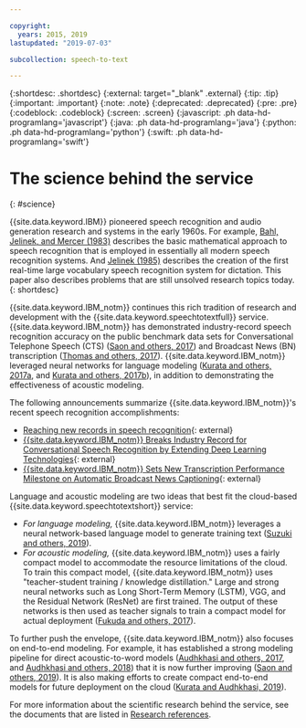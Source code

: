 ```yaml
---

copyright:
  years: 2015, 2019
lastupdated: "2019-07-03"

subcollection: speech-to-text

---
```


{:shortdesc: .shortdesc}
{:external: target="_blank" .external}
{:tip: .tip}
{:important: .important}
{:note: .note}
{:deprecated: .deprecated}
{:pre: .pre}
{:codeblock: .codeblock}
{:screen: .screen}
{:javascript: .ph data-hd-programlang='javascript'}
{:java: .ph data-hd-programlang='java'}
{:python: .ph data-hd-programlang='python'}
{:swift: .ph data-hd-programlang='swift'}

# The science behind the service
{: #science}

{{site.data.keyword.IBM}} pioneered speech recognition and audio generation research and systems in the early 1960s. For example, [Bahl, Jelinek, and Mercer (1983)](/docs/services/speech-to-text?topic=speech-to-text-references#bahl1983) describes the basic mathematical approach to speech recognition that is employed in essentially all modern speech recognition systems. And [Jelinek (1985)](/docs/services/speech-to-text?topic=speech-to-text-references#jelinek1985) describes the creation of the first real-time large vocabulary speech recognition system for dictation. This paper also describes problems that are still unsolved research topics today.
{: shortdesc}

{{site.data.keyword.IBM_notm}} continues this rich tradition of research and development with the {{site.data.keyword.speechtotextfull}} service. {{site.data.keyword.IBM_notm}} has demonstrated industry-record speech recognition accuracy on the public benchmark data sets for Conversational Telephone Speech (CTS) ([Saon and others, 2017](/docs/services/speech-to-text?topic=speech-to-text-references#saon2017)) and Broadcast News (BN) transcription ([Thomas and others, 2017](/docs/services/speech-to-text?topic=speech-to-text-references#thomas2019)). {{site.data.keyword.IBM_notm}} leveraged neural networks for language modeling ([Kurata and others, 2017a](/docs/services/speech-to-text?topic=speech-to-text-references#kurata2017a), and [Kurata and others, 2017b](/docs/services/speech-to-text?topic=speech-to-text-references#kurata2017a)), in addition to demonstrating the effectiveness of acoustic modeling.

The following announcements summarize {{site.data.keyword.IBM_notm}}'s recent speech recognition accomplishments:

-   [Reaching new records in speech recognition](https://www.ibm.com/blogs/watson/2017/03/reaching-new-records-in-speech-recognition/){: external}
-   [{{site.data.keyword.IBM_notm}} Breaks Industry Record for Conversational Speech Recognition by Extending Deep Learning Technologies](https://www-03.ibm.com/press/us/en/pressrelease/51790.wss){: external}
-   [{{site.data.keyword.IBM_notm}} Sets New Transcription Performance Milestone on Automatic Broadcast News Captioning](https://www.ibm.com/blogs/research/2019/05/automatic-broadcast-news-captioning/){: external}

Language and acoustic modeling are two ideas that best fit the cloud-based {{site.data.keyword.speechtotextshort}} service:

-   *For language modeling,* {{site.data.keyword.IBM_notm}} leverages a neural network-based language model to generate training text ([Suzuki and others, 2019](/docs/services/speech-to-text?topic=speech-to-text-references#suzuki2019)).
-   *For acoustic modeling,* {{site.data.keyword.IBM_notm}} uses a fairly compact model to accommodate the resource limitations of the cloud. To train this compact model, {{site.data.keyword.IBM_notm}} uses "teacher-student training / knowledge distillation." Large and strong neural networks such as Long Short-Term Memory (LSTM), VGG, and the Residual Network (ResNet) are first trained. The output of these networks is then used as teacher signals to train a compact model for actual deployment ([Fukuda and others, 2017](/docs/services/speech-to-text?topic=speech-to-text-references#fukuda2017)).

To further push the envelope, {{site.data.keyword.IBM_notm}} also focuses on end-to-end modeling. For example, it has established a strong modeling pipeline for direct acoustic-to-word models ([Audhkhasi and others, 2017](/docs/services/speech-to-text?topic=speech-to-text-references#audhkhasi2017), and [Audhkhasi and others, 2018](/docs/services/speech-to-text?topic=speech-to-text-references#audhkhasi2018)) that it is now further improving ([Saon and others, 2019](/docs/services/speech-to-text?topic=speech-to-text-references#saon2019)). It is also making efforts to create compact end-to-end models for future deployment on the cloud ([Kurata and Audhkhasi, 2019](/docs/services/speech-to-text?topic=speech-to-text-references#kurata2019)).

For more information about the scientific research behind the service, see the documents that are listed in [Research references](/docs/services/speech-to-text?topic=speech-to-text-references).
